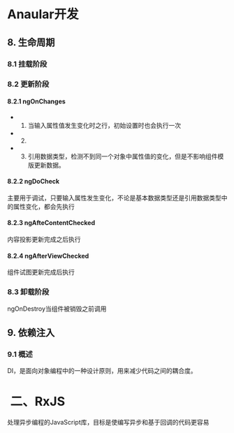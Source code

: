 # Anaular开发

## 8. 生命周期
### 8.1 挂载阶段
### 8.2 更新阶段
#### 8.2.1 ngOnChanges
- 1. 当输入属性值发生变化时之行，初始设置时也会执行一次
- 2.
- 3. 引用数据类型，检测不到同一个对象中属性值的变化，但是不影响组件模版更新数据。
#### 8.2.2 ngDoCheck
主要用于调试，只要输入属性发生变化，不论是基本数据类型还是引用数据类型中的属性变化，都会先执行
#### 8.2.3 ngAfteContentChecked
内容投影更新完成之后执行
#### 8.2.4 ngAfterViewChecked
组件试图更新完成后执行

### 8.3 卸载阶段
ngOnDestroy当组件被销毁之前调用

## 9. 依赖注入
### 9.1 概述
DI，是面向对象编程中的一种设计原则，用来减少代码之间的耦合度。



#  二、RxJS
处理异步编程的JavaScript库，目标是使编写异步和基于回调的代码更容易